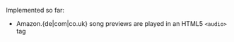 Implemented so far:

* Amazon.{de|com|co.uk} song previews are played in an HTML5 ```<audio>``` tag
